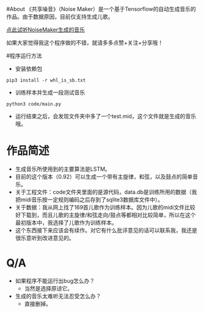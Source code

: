 #About
《共享噪音》（Noise Maker）是一个基于Tensorflow的自动生成音乐的作品。由于数据原因，目前仅支持生成儿歌。

[点此试听NoiseMaker生成的音乐](http://v.youku.com/v_show/id_XMzAwMjEzMTU4OA==.html?spm=a2h3j.8428770.3416059.1)

如果大家觉得我这个程序做的不错，就请多多点赞+关注+分享哦！

#程序运行方法
* 安装依赖包
```
pip3 install -r whl_is_sb.txt
```
* 训练样本并生成一段测试音乐
```
python3 code/main.py
```
* 运行结束之后，会发现文件夹中多了一个test.mid，这个文件就是生成的音乐哦。

# 作品简述

* 生成音乐所使用到的主要算法是LSTM。
* 目前的这个版本（0.92）可以生成一个带有主旋律，和弦，以及鼓点的简单音乐。
* 关于工程文件：code文件夹里面的是源代码，data.db是训练所用的数据（我把midi音乐按一定规则编码之后存到了sqlite3数据库文件中）。
* 关于数据：我从网上找了169首儿歌作为训练样本。因为儿歌的midi文件比较好下载到，而且儿歌的主旋律/和弦走向/鼓点等都相对比较简单，所以在这个最初版本中，我选择了儿歌作为训练样本。
* 这个东西接下来应该会有续作。对它有什么批评意见的话可以联系我，我还是很乐意听到改进意见的。

# Q/A

* 如果程序不能运行出bug怎么办？
    * 当然是选择原谅它。
* 生成的音乐太难听无法忍受怎么办？
    * 直接删掉。
